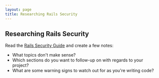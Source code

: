 ```yaml
---
layout: page
title: Researching Rails Security
---
```


## Researching Rails Security

Read the [Rails Security Guide](http://guides.rubyonrails.org/security.html) and create a few notes:

* What topics don't make sense?
* Which sections do you want to follow-up on with regards to your project?
* What are some warning signs to watch out for as you're writing code?